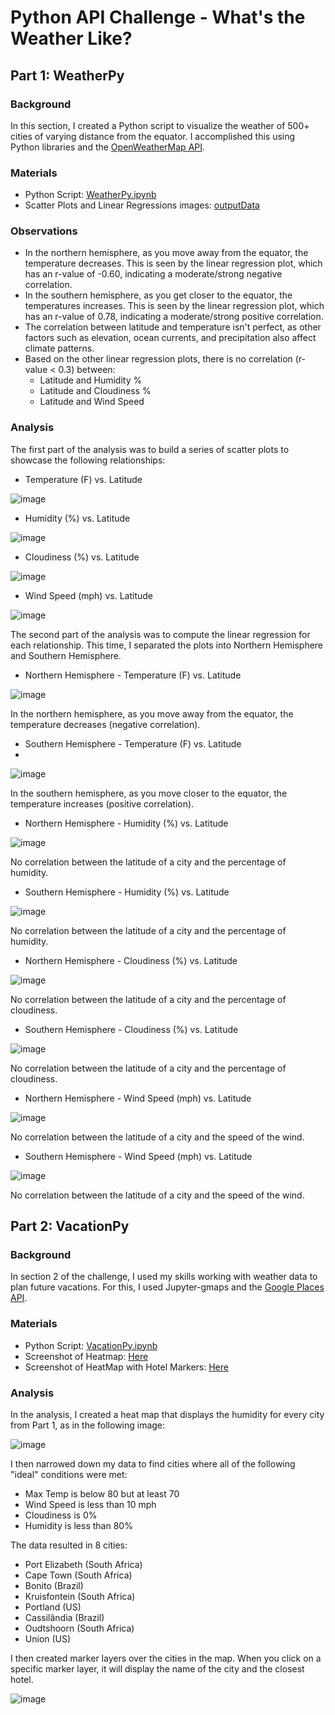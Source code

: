 # Python API Challenge - What's the Weather Like?

## Part 1: WeatherPy

### Background
In this section, I created a Python script to visualize the weather of 500+ cities of varying distance from the equator. I accomplished this using Python libraries and the [OpenWeatherMap API](https://openweathermap.org/api).

### Materials
- Python Script: [WeatherPy.ipynb](/WeatherPy/WeatherPy.ipynb)
- Scatter Plots and Linear Regressions images: [outputData](/WeatherPy/outputData)

### Observations
- In the northern hemisphere, as you move away from the equator, the temperature decreases. This is seen by the linear regression plot, which has an r-value of -0.60, indicating a moderate/strong negative correlation.
- In the southern hemisphere, as you get closer to the equator, the temperatures increases. This is seen by the linear regression plot, which has an r-value of 0.78, indicating a moderate/strong positive correlation.
- The correlation between latitude and temperature isn't perfect, as other factors such as elevation, ocean currents, and precipitation also affect climate patterns.
- Based on the other linear regression plots, there is no correlation (r-value < 0.3) between:
    - Latitude and Humidity %
    - Latitude and Cloudiness %
    - Latitude and Wind Speed

### Analysis
The first part of the analysis was to build a series of scatter plots to showcase the following relationships:
- Temperature (F) vs. Latitude

![image](/WeatherPy/outputData/Latitude%20vs%20Max%20Temperature.png)

- Humidity (%) vs. Latitude

![image](/WeatherPy/outputData/Latitude%20vs%20Humidity.png)

- Cloudiness (%) vs. Latitude

![image](/WeatherPy/outputData/Latitude%20vs%20Cloudiness.png)

- Wind Speed (mph) vs. Latitude

![image](/WeatherPy/outputData/Latitude%20vs%20Wind%20Speed.png)

The second part of the analysis was to compute the linear regression for each relationship. This time, I separated the plots into Northern Hemisphere and Southern Hemisphere. 
- Northern Hemisphere - Temperature (F) vs. Latitude

![image](/WeatherPy/outputData/NH%20-%20Max%20Temp%20vs%20Latitude%20Regression.png)

In the northern hemisphere, as you move away from the equator, the temperature decreases (negative correlation).

- Southern Hemisphere - Temperature (F) vs. Latitude
- 
![image](/WeatherPy/outputData/SH%20-%20Max%20Temp%20vs%20Latitude%20Regression.png)

In the southern hemisphere, as you move closer to the equator, the temperature increases (positive correlation).

- Northern Hemisphere - Humidity (%) vs. Latitude

![image](/WeatherPy/outputData/NH%20-%20Humidity%20vs%20Latitude%20Regression.png)

No correlation between the latitude of a city and the percentage of humidity.

- Southern Hemisphere - Humidity (%) vs. Latitude

![image](/WeatherPy/outputData/SH%20-%20Humidity%20vs%20Latitude%20Regression.png)

No correlation between the latitude of a city and the percentage of humidity.

- Northern Hemisphere - Cloudiness (%) vs. Latitude

![image](/WeatherPy/outputData/NH%20-%20Cloudiness%20vs%20Latitude%20Regression.png)
    
No correlation between the latitude of a city and the percentage of cloudiness.

- Southern Hemisphere - Cloudiness (%) vs. Latitude

![image](/WeatherPy/outputData/SH%20-%20Cloudiness%20vs%20Latitude%20Regression.png)

No correlation between the latitude of a city and the percentage of cloudiness.

- Northern Hemisphere - Wind Speed (mph) vs. Latitude

![image](/WeatherPy/outputData/NH%20-%20Wind%20Speed%20vs%20Latitude%20Regression.png)

No correlation between the latitude of a city and the speed of the wind.

- Southern Hemisphere - Wind Speed (mph) vs. Latitude

![image](/WeatherPy/outputData/SH%20-%20Wind%20Speed%20vs%20Latitude%20Regression.png)

No correlation between the latitude of a city and the speed of the wind.

## Part 2: VacationPy

### Background
In section 2 of the challenge, I used my skills working with weather data to plan future vacations. For this, I used Jupyter-gmaps and the [Google Places API](https://developers.google.com/maps/documentation/places/web-service/overview).

### Materials
- Python Script: [VacationPy.ipynb](/WeatherPy/VacationPy.ipynb)
- Screenshot of Heatmap: [Here](/WeatherPy/outputData/Humidity%20Heatmap%20(VacationPy).png)
- Screenshot of HeatMap with Hotel Markers: [Here](/WeatherPy/outputData/Humidity%20Heatmap%20with%20Hotels%20(VacationPy).png)

### Analysis
In the analysis, I created a heat map that displays the humidity for every city from Part 1, as in the following image:

![image](/WeatherPy/outputData/Humidity%20Heatmap%20(VacationPy).png)

I then narrowed down my data to find cities where all of the following "ideal" conditions were met:
- Max Temp is below 80 but at least 70
- Wind Speed is less than 10 mph
- Cloudiness is 0%
- Humidity is less than 80%

The data resulted in 8 cities: 
- Port Elizabeth (South Africa)
- Cape Town (South Africa)
- Bonito (Brazil)
- Kruisfontein (South Africa)
- Portland (US)
- Cassilândia (Brazil)
- Oudtshoorn (South Africa)
- Union (US)

I then created marker layers over the cities in the map. When you click on a specific marker layer, it will display the name of the city and the closest hotel.

![image](/WeatherPy/outputData/Humidity%20Heatmap%20with%20Hotels%20(VacationPy).png)
